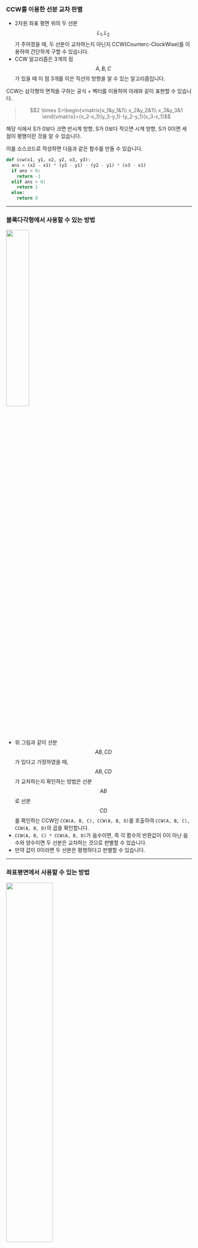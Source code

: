 ### CCW를 이용한 선분 교차 판별
* 2차원 좌표 평면 위의 두 선분 $$L_1, L_2$$가 주어졌을 때, 두 선분이 교차하는지 아닌지 CCW(Counterc-ClockWise)를 이용하여 간단하게 구할 수 있습니다.
* CCW 알고리즘은 3개의 점 $$A, B, C$$가 있을 때 이 점 3개를 이은 직선의 방향을 알 수 있는 알고리즘입니다.

CCW는 삼각형의 면적을 구하는 공식 + 벡터를 이용하여 아래와 같이 표현할 수 있습니다.

>$$2 \times S=\begin{vmatrix}x_1&y_1&1\\ x_2&y_2&1\\ x_3&y_3&1 \end{vmatrix}=(x_2-x_1)(y_3-y_1)-(y_2-y_1)(x_3-x_1)$$

해당 식에서 S가 0보다 크면 반시계 방향, S가 0보다 작으면 시계 방향, S가 0이면 세 점이 평행이란 것을 알 수 있습니다.

이를 소스코드로 작성하면 다음과 같은 함수를 만들 수 있습니다.
``` python
def ccw(x1, y1, x2, y2, x3, y3):
  ans = (x2 - x1) * (y3 - y1) - (y2 - y1) * (x3 - x1)
  if ans < 0:
    return -1
  elif ans > 0:
    return 1
  else:
    return 0
```
---
### 볼록다각형에서 사용할 수 있는 방법
<img src=https://images.velog.io/images/hn04147/post/d18098d5-73a4-4f9d-a29e-19e74f177e45/%EC%8A%A4%ED%81%AC%EB%A6%B0%EC%83%B7%202021-10-27%20%EC%98%A4%ED%9B%84%2011.36.08.png width="35%" height="35%">

* 위 그림과 같이 선분 $$AB, CD$$가 있다고 가정하였을 때, $$AB, CD$$가 교차하는지 확인하는 방법은 선분 $$AB$$로 선분 $$CD$$를 확인하는 CCW인 ```CCW(A, B, C), CCW(A, B, D)```를 호출하여 ```CCW(A, B, C), CCW(A, B, D)```의 곱을 확인합니다.
* ```CCW(A, B, C) * CCW(A, B, D)```가 음수이면, 즉 각 함수의 반환값이 0이 아닌 음수와 양수이면 두 선분은 교차하는 것으로 판별할 수 있습니다.
* 만약 값이 0이라면 두 선분은 평행하다고 판별할 수 있습니다.
---
### 좌표평면에서 사용할 수 있는 방법
<img src=https://images.velog.io/images/hn04147/post/26ae661b-e5ae-4441-a07c-5d44d29aa76e/%EC%8A%A4%ED%81%AC%EB%A6%B0%EC%83%B7%202021-10-28%20%EC%98%A4%EC%A0%84%201.30.55.png width="50%" height="50%">

하지만 위 그림과 같은 경우도 ```CCW(A, B, C) * CCW(A, B, D)```의 값은 음수이지만, 두 선분 $$AB, CD$$는 교차하지 않습니다. 

따라서 볼록다각형이 아닌 좌표평면에서 두 선분이 교차하는지 판별하는 경우 선분 $$AB$$에 대해서 선분 $$CD$$에 대한 CCW만 구하는 것이 아닌, 두 선분에 대한 CCW를 모두 구해주어야 합니다.

따라서 다음과 같은 조건에 의하여 두 선분이 교차한다고 할 수 있습니다.

* ```CCW(A, B, C) * CCW(A, B, D) <= 0 && CCW(C, D, A) * CCW(C, D, B) <= 0```

<img src=https://images.velog.io/images/hn04147/post/49657873-0d80-4176-9706-a23158b08a0d/%EC%8A%A4%ED%81%AC%EB%A6%B0%EC%83%B7%202021-10-28%20%EC%98%A4%EC%A0%84%201.37.05.png width="65%" height="65%">

하지만 이 식을 써도 위 그림과 같은 경우엔 식을 만족하지만 두 선분은 교차하지 않습니다.

두 선분에 대한 CCW를 모두 구했을 때 둘 다 0이 나오지만, 위 그림과 같은 경우인지, 아래 그림과 같은 경우인지 알 방법이 없습니다.

<img src=https://images.velog.io/images/hn04147/post/051210be-2886-478c-af52-57777b12cf7a/%EC%8A%A4%ED%81%AC%EB%A6%B0%EC%83%B7%202021-10-28%20%EC%98%A4%EC%A0%84%201.40.09.png width="65%" height="65%">

따라서 이런 경우엔 두 선분의 정점의 상대적인 위치를 확인하여 두 선분이 교차하는지 확인할 수 있습니다.

* $$B$$가 $$C$$보다 크거나 같고, $$A$$가 $$D$$보다 작거나 같으면 두 선분은 교차하게 됩니다.

결과적으로 아래의 식을 만족하면,

$\begin{cases}
CCW(A, B, C) \times CCW(A, B, D) <= 0\\
CCW(C, D, A) \times CCW(C, D, B) <= 0\\
A<=D\\
B>=C\\
\end{cases}$

혹은 아래 조건식을 만족하면 좌표평면상에 있는 두 선분은 교차한다고 말할 수 있습니다.
```
CCW(A, B, C) * CCW(A, B, D) <= 0 && CCW(C, D, A) * CCW(C, D, B) <= 0
A <= D && B >= C
```

